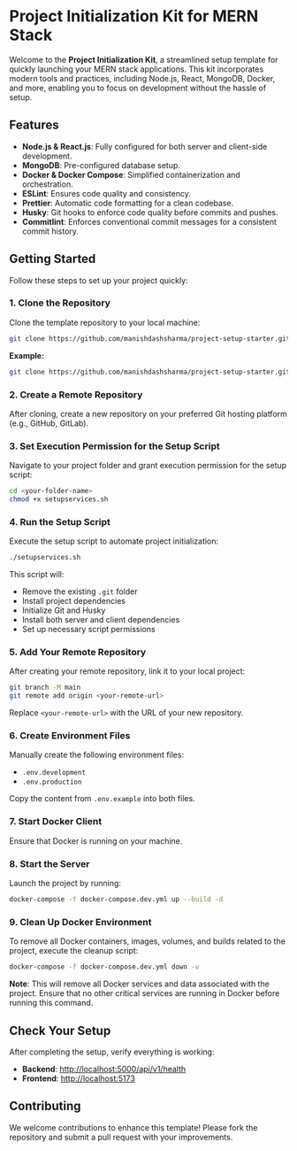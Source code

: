 # Project Initialization Kit for MERN Stack

Welcome to the **Project Initialization Kit**, a streamlined setup template for quickly launching your MERN stack applications. This kit incorporates modern tools and practices, including Node.js, React, MongoDB, Docker, and more, enabling you to focus on development without the hassle of setup.

## Features

- **Node.js & React.js**: Fully configured for both server and client-side development.
- **MongoDB**: Pre-configured database setup.
- **Docker & Docker Compose**: Simplified containerization and orchestration.
- **ESLint**: Ensures code quality and consistency.
- **Prettier**: Automatic code formatting for a clean codebase.
- **Husky**: Git hooks to enforce code quality before commits and pushes.
- **Commitlint**: Enforces conventional commit messages for a consistent commit history.

## Getting Started

Follow these steps to set up your project quickly:

### 1. Clone the Repository

Clone the template repository to your local machine:

```bash
git clone https://github.com/manishdashsharma/project-setup-starter.git <your-folder-name>
```

**Example:**

```bash
git clone https://github.com/manishdashsharma/project-setup-starter.git myapp
```

### 2. Create a Remote Repository

After cloning, create a new repository on your preferred Git hosting platform (e.g., GitHub, GitLab).

### 3. Set Execution Permission for the Setup Script

Navigate to your project folder and grant execution permission for the setup script:

```bash
cd <your-folder-name>
chmod +x setupservices.sh
```

### 4. Run the Setup Script

Execute the setup script to automate project initialization:

```bash
./setupservices.sh
```

This script will:

- Remove the existing `.git` folder
- Install project dependencies
- Initialize Git and Husky
- Install both server and client dependencies
- Set up necessary script permissions

### 5. Add Your Remote Repository

After creating your remote repository, link it to your local project:

```bash
git branch -M main
git remote add origin <your-remote-url>
```

Replace `<your-remote-url>` with the URL of your new repository.

### 6. Create Environment Files

Manually create the following environment files:

- `.env.development`
- `.env.production`

Copy the content from `.env.example` into both files.

### 7. Start Docker Client

Ensure that Docker is running on your machine.

### 8. Start the Server

Launch the project by running:

```bash
docker-compose -f docker-compose.dev.yml up --build -d
```

### 9. Clean Up Docker Environment

To remove all Docker containers, images, volumes, and builds related to the project, execute the cleanup script:

```bash
docker-compose -f docker-compose.dev.yml down -v
```

**Note**: This will remove all Docker services and data associated with the project. Ensure that no other critical services are running in Docker before running this command.

## Check Your Setup

After completing the setup, verify everything is working:

- **Backend**: [http://localhost:5000/api/v1/health](http://localhost:5000/api/v1/health)
- **Frontend**: [http://localhost:5173](http://localhost:5173)

## Contributing

We welcome contributions to enhance this template! Please fork the repository and submit a pull request with your improvements.
